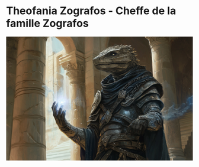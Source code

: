 # Theofania Zografos - Cheffe de la famille Zografos
![Theofania Zografos](../../../_images/theofaniaZografos.png)